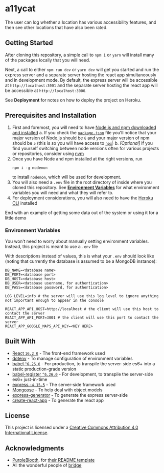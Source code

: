 # a11ycat

The user can log whether a location has various accessibility features, and then see other locations that have also been rated.

## Getting Started

After cloning this repository, a simple call to `npm i` or `yarn` will install many of the packages locally that you will need.

Next, a call to either `npm run dev` or `yarn dev` will get you started and run the express server and a separate server hosting the react app simultaneously and in development mode. By default, the express server will be accessible at `http://localhost:3001` and the separate server hosting the react app will be accessible at `http://localhost:3000`.

See **Deployment** for notes on how to deploy the project on Heroku.

## Prerequisites and Installation

1.  First and foremost, you will need to have [Node.js and npm downloaded and installed](https://nodejs.org/en/download/)
    a. If you check the [`package.json`](package.json) file you'll notice that your major version of Node.js should be `8` and your major version of npm should be `5` (this is so you will have access to [`npx`](https://medium.com/@maybekatz/introducing-npx-an-npm-package-runner-55f7d4bd282b))
    b. _[Optional]_ If you find yourself switching between node versions often for various projects or repositories, consider using [nvm](https://github.com/creationix/nvm)
2.  Once you have Node and npm installed at the right versions, run
    ```
    npm i -g nodemon
    ```
    to install `nodemon`, which will be used for development.
3.  You will also need a `.env` file in the root directory of inside where you cloned this repository. See [**Environment Variables**](#environment-variables) for what environment variables you will need and what they will refer to.
4.  For deployment considerations, you will also need to have the [Heroku CLI](https://devcenter.heroku.com/articles/heroku-cli) installed

End with an example of getting some data out of the system or using it for a little demo

### Environment Variables

You won't need to worry about manually setting environment variables. Instead, this project is meant to use a `.env` file

With descriptions instead of values, this is what your `.env` should look like (noting that currently the database is assumed to be a MongoDB instance):

```
DB_NAME=<database name>
DB_PORT=<database port>
DB_HOST=<database host>
DB_USER=<database username, for authentication>
DB_PASS=<database password, for authentication>

LOG_LEVEL=info # the server will use this log level to ignore anything not important enough to appear in the console

REACT_APP_API_HOST=http://localhost # the client will use this host to contact the server
REACT_APP_API_PORT=3001 # the client will use this port to contact the server
REACT_APP_GOOGLE_MAPS_API_KEY=<KEY HERE>
```

## Built With

* [React `16.2.0`](https://reactjs.org/docs/hello-world.html) - The front-end framework used
* [dotenv](https://github.com/motdotla/dotenv) - To manage configuration of environment variables
* [babel `^6.26.0`](https://babeljs.io/) - For production, to transpile the server-side es6+ into a static production-grade version
* [babel-register `^6.26.0`](https://babeljs.io/docs/usage/babel-register/) - For development, to transpile the server-side es6+ just-in-time
* [express `~4.15.5`](https://expressjs.com/en/4x/api.html) - The server-side framework used
* [Mongoose](http://mongoosejs.com/) - To help deal with object models
* [express-generator](https://expressjs.com/en/starter/generator.html) - To generate the express server-side
* [create-react-app](https://github.com/facebook/create-react-app) - To generate the react app

## License

This project is licensed under a [Creative Commons Attribution 4.0 International License](https://creativecommons.org/licenses/by/4.0/).

## Acknowledgments

* [PurpleBlooth](https://github.com/PurpleBooth/), for [their README template](https://gist.github.com/PurpleBooth/109311bb0361f32d87a2/)
* All the wonderful people of [bridge](http://bridgeschool.io/)
